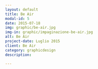 ```yaml
---
layout: default
title: Be Air
modal-id: 5
date: 2015-07-18
img: graphic/be-air.jpg
img-in: graphic/impaginazione-be-air.jpg
alt: Be Air
project-date: Luglio 2015
client: Be Air
category: graphicdesign
description: 

---
```

